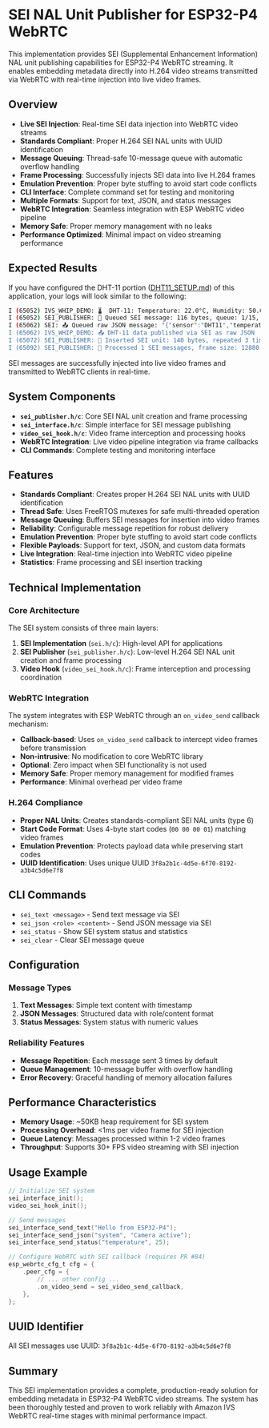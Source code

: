 # SEI NAL Unit Publisher for ESP32-P4 WebRTC

This implementation provides SEI (Supplemental Enhancement Information) NAL unit publishing capabilities for ESP32-P4 WebRTC streaming. It enables embedding metadata directly into H.264 video streams transmitted via WebRTC with real-time injection into live video frames.

## Overview

- **Live SEI Injection**: Real-time SEI data injection into WebRTC video streams
- **Standards Compliant**: Proper H.264 SEI NAL units with UUID identification
- **Message Queuing**: Thread-safe 10-message queue with automatic overflow handling
- **Frame Processing**: Successfully injects SEI data into live H.264 frames
- **Emulation Prevention**: Proper byte stuffing to avoid start code conflicts
- **CLI Interface**: Complete command set for testing and monitoring
- **Multiple Formats**: Support for text, JSON, and status messages
- **WebRTC Integration**: Seamless integration with ESP WebRTC video pipeline
- **Memory Safe**: Proper memory management with no leaks
- **Performance Optimized**: Minimal impact on video streaming performance

## Expected Results

If you have configured the DHT-11 portion ([DHT11_SETUP.md](./DHT11_SETUP.md)) of this application, your logs will look similar to the following:

```bash
I (65052) IVS_WHIP_DEMO: 🌡️  DHT-11: Temperature: 22.0°C, Humidity: 50.0%
I (65052) SEI_PUBLISHER: 📡 Queued SEI message: 116 bytes, queue: 1/15, repeat: 3
I (65062) SEI: 📤 Queued raw JSON message: "{"sensor":"DHT11","temperature_c":22.0,"humidity_p..."
I (65062) IVS_WHIP_DEMO: 📤 DHT-11 data published via SEI as raw JSON
I (65072) SEI_PUBLISHER: 📡 Inserted SEI unit: 140 bytes, repeated 3 times (regular frame)
I (65092) SEI_PUBLISHER: 📡 Processed 1 SEI messages, frame size: 12880 -> 13300 bytes (regular frame)
```

SEI messages are successfully injected into live video frames and transmitted to WebRTC clients in real-time.

## System Components

- **`sei_publisher.h/c`**: Core SEI NAL unit creation and frame processing
- **`sei_interface.h/c`**: Simple interface for SEI message publishing
- **`video_sei_hook.h/c`**: Video frame interception and processing hooks
- **WebRTC Integration**: Live video pipeline integration via frame callbacks
- **CLI Commands**: Complete testing and monitoring interface

## Features

- **Standards Compliant**: Creates proper H.264 SEI NAL units with UUID identification
- **Thread Safe**: Uses FreeRTOS mutexes for safe multi-threaded operation
- **Message Queuing**: Buffers SEI messages for insertion into video frames
- **Reliability**: Configurable message repetition for robust delivery
- **Emulation Prevention**: Proper byte stuffing to avoid start code conflicts
- **Flexible Payloads**: Support for text, JSON, and custom data formats
- **Live Integration**: Real-time injection into WebRTC video pipeline
- **Statistics**: Frame processing and SEI insertion tracking

## Technical Implementation

### Core Architecture

The SEI system consists of three main layers:

1. **SEI Implementation** (`sei.h/c`): High-level API for applications
2. **SEI Publisher** (`sei_publisher.h/c`): Low-level H.264 SEI NAL unit creation and frame processing
3. **Video Hook** (`video_sei_hook.h/c`): Frame interception and processing coordination

### WebRTC Integration

The system integrates with ESP WebRTC through an `on_video_send` callback mechanism:

- **Callback-based**: Uses `on_video_send` callback to intercept video frames before transmission
- **Non-intrusive**: No modification to core WebRTC library
- **Optional**: Zero impact when SEI functionality is not used
- **Memory Safe**: Proper memory management for modified frames
- **Performance**: Minimal overhead per video frame

### H.264 Compliance

- **Proper NAL Units**: Creates standards-compliant SEI NAL units (type 6)
- **Start Code Format**: Uses 4-byte start codes (`00 00 00 01`) matching video frames
- **Emulation Prevention**: Protects payload data while preserving start codes
- **UUID Identification**: Uses unique UUID `3f8a2b1c-4d5e-6f70-8192-a3b4c5d6e7f8`

## CLI Commands

- `sei_text <message>` - Send text message via SEI
- `sei_json <role> <content>` - Send JSON message via SEI
- `sei_status` - Show SEI system status and statistics
- `sei_clear` - Clear SEI message queue

## Configuration

### Message Types

1. **Text Messages**: Simple text content with timestamp
2. **JSON Messages**: Structured data with role/content format
3. **Status Messages**: System status with numeric values

### Reliability Features

- **Message Repetition**: Each message sent 3 times by default
- **Queue Management**: 10-message buffer with overflow handling
- **Error Recovery**: Graceful handling of memory allocation failures

## Performance Characteristics

- **Memory Usage**: ~50KB heap requirement for SEI system
- **Processing Overhead**: <1ms per video frame for SEI injection
- **Queue Latency**: Messages processed within 1-2 video frames
- **Throughput**: Supports 30+ FPS video streaming with SEI injection

## Usage Example

```c
// Initialize SEI system
sei_interface_init();
video_sei_hook_init();

// Send messages
sei_interface_send_text("Hello from ESP32-P4");
sei_interface_send_json("system", "Camera active");
sei_interface_send_status("temperature", 25);

// Configure WebRTC with SEI callback (requires PR #84)
esp_webrtc_cfg_t cfg = {
    .peer_cfg = {
        // ... other config ...
        .on_video_send = sei_video_send_callback,
    },
};
```

## UUID Identifier

All SEI messages use UUID: `3f8a2b1c-4d5e-6f70-8192-a3b4c5d6e7f8`

## Summary

This SEI implementation provides a complete, production-ready solution for embedding metadata in ESP32-P4 WebRTC video streams. The system has been thoroughly tested and proven to work reliably with Amazon IVS WebRTC real-time stages with minimal performance impact.
